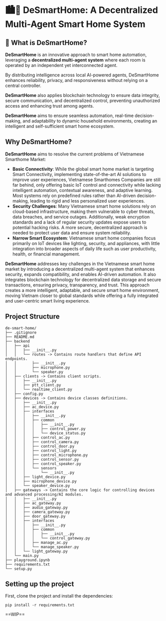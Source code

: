 # 🏙️🤖 DeSmartHome: A Decentralized Multi-Agent Smart Home System

## 🤔 What is DeSmartHome?

**DeSmartHome** is an innovative approach to smart home automation, leveraging a **decentralized multi-agent system** where each room is operated by an independent yet interconnected agent. 

By distributing intelligence across local AI-powered agents, DeSmartHome enhances reliability, privacy, and responsiveness without relying on a central controller.

**DeSmartHome** also applies blockchain technology to ensure data integrity, secure communication, and decentralized control, preventing unauthorized access and enhancing trust among agents.

**DeSmartHome** aims to ensure seamless automation, real-time decision-making, and adaptability to dynamic household environments, creating an intelligent and self-sufficient smart home ecosystem.

## Why DeSmartHome?

**DeSmartHome** aims to resolve the current problems of Vietnamese Smarthome Market:

- **Basic Connectivity**: While the global smart home market is targeting Smart Connectivity, implementing state-of-the-art AI solutions to improve user experiences, Vietnamese Smarthomes Companies are still far behind, only offering basic IoT control and connectivity while lacking intelligent automation, contextual awareness, and adaptive learning. Most systems rely on predefined rules rather than AI-driven decision-making, leading to rigid and less personalized user experiences.
- **Security Challenges**: Many Vietnamese smart home solutions rely on cloud-based infrastructure, making them vulnerable to cyber threats, data breaches, and service outages. Additionally, weak encryption standards and a lack of regular security updates expose users to potential hacking risks. A more secure, decentralized approach is needed to protect user data and ensure system reliability. 
- **Narrow Smart Ecosystem**: Vietnamese smart home companies focus primarily on IoT devices like lighting, security, and appliances, with little integration into broader aspects of daily life such as user productivity, health, or financial management.

**DeSmartHome** addresses key challenges in the Vietnamese smart home market by introducing a decentralized multi-agent system that enhances security, expands compatibility, and enables AI-driven automation. It also integrates blockchain technology for decentralized data storage and secure transactions, ensuring privacy, transparency, and trust. This approach creates a more intelligent, adaptable, and secure smart home environment, moving Vietnam closer to global standards while offering a fully integrated and user-centric smart living experience.                                                                                                                                                                                                                                                  

## Project Structure

```
de-smart-home/
├── .gitignore
├── README.md
├── backend
│   ├── api
│   │   ├── __init__.py
│   │   └── routes -> Contains route handlers that define API endpoints. 
│   │       ├── __init__.py
│   │       ├── microphone.py
│   │       └── speaker.py
│   ├── clients -> Contains client scripts.
│   │   ├── __init__.py
│   │   ├── ptt_client.py
│   │   └── realtime_client.py
│   ├── config.py
│   ├── devices -> Contains device classes definitions.
│   │   ├── __init__.py
│   │   ├── ac_device.py
│   │   ├── interfaces
│   │   │   ├── __init__.py
│   │   │   ├── common
│   │   │   │   ├── __init__.py
│   │   │   │   ├── control_power.py
│   │   │   │   └── device_status.py
│   │   │   ├── control_ac.py
│   │   │   ├── control_camera.py
│   │   │   ├── control_door.py
│   │   │   ├── control_light.py
│   │   │   ├── control_microphone.py
│   │   │   ├── control_sensor.py
│   │   │   ├── control_speaker.py
│   │   │   └── sensors
│   │   │       └── __init__.py
│   │   ├── light_device.py
│   │   ├── microphone_device.py
│   │   └── speaker_device.py
│   ├── gateways -> Contains the core logic for controlling devices and advanced processing/AI modules.
│   │   ├── __init__.py
│   │   ├── ac_gateway.py
│   │   ├── audio_gateway.py
│   │   ├── camera_gateway.py
│   │   ├── door_gateway.py
│   │   ├── interfaces
│   │   │   ├── __init__.py
│   │   │   ├── common
│   │   │   │   ├── __init__.py
│   │   │   │   └── control_gateway.py
│   │   │   ├── manage_ac.py
│   │   │   └── manage_speaker.py
│   │   └── light_gateway.py
│   └── main.py
├── playground.ipynb
├── requirements.txt
└── setup.py
```

## Setting up the project

First, clone the project and install the dependencies:
```
pip install -r requirements.txt
```
==WIP==
